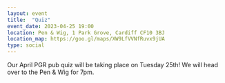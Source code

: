 ```yaml
---
layout: event
title:  "Quiz"
event_date: 2023-04-25 19:00
location: Pen & Wig, 1 Park Grove, Cardiff CF10 3BJ
location_map: https://goo.gl/maps/XW9LfVVNfRuvx9jUA
type: social
---
```


Our April PGR pub quiz will be taking place on Tuesday 25th! We will head over to the Pen & Wig for 7pm.
